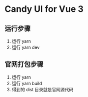 # Candy UI for Vue 3

## 运行步骤

1. 运行 yarn
2. 运行 yarn dev

## 官网打包步骤
1. 运行 yarn
2. 运行 yarn build
3. 得到的 dist 目录就是官网源代码


